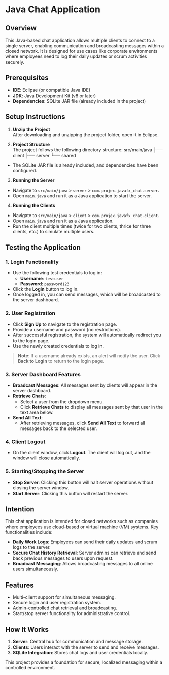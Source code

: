 # Java Chat Application

## Overview

This Java-based chat application allows multiple clients to connect to a single server, enabling communication and broadcasting messages within a closed network. It is designed for use cases like corporate environments where employees need to log their daily updates or scrum activities securely.

## Prerequisites

- **IDE**: Eclipse (or compatible Java IDE)
- **JDK**: Java Development Kit (v8 or later)
- **Dependencies**: SQLite JAR file (already included in the project)

## Setup Instructions

1. **Unzip the Project**  
   After downloading and unzipping the project folder, open it in Eclipse.

2. **Project Structure**  
   The project follows the following directory structure:
   src/main/java
    ├── client
    ├── server
    └── shared

- The SQLite JAR file is already included, and dependencies have been configured.

3. **Running the Server**  
- Navigate to `src/main/java` > `server` > `com.projex.javafx_chat.server`.  
- Open `main.java` and run it as a Java application to start the server.

4. **Running the Clients**  
- Navigate to `src/main/java` > `client` > `com.projex.javafx_chat.client`.  
- Open `main.java` and run it as a Java application.  
- Run the client multiple times (twice for two clients, thrice for three clients, etc.) to simulate multiple users.

## Testing the Application

### 1. **Login Functionality**  
- Use the following test credentials to log in:  
  - **Username**: `testuser`  
  - **Password**: `password123`  
- Click the **Login** button to log in.  
- Once logged in, you can send messages, which will be broadcasted to the server dashboard.

### 2. **User Registration**  
- Click **Sign Up** to navigate to the registration page.  
- Provide a username and password (no restrictions).  
- After successful registration, the system will automatically redirect you to the login page.  
- Use the newly created credentials to log in.

> **Note**: If a username already exists, an alert will notify the user. Click **Back to Login** to return to the login page.

### 3. **Server Dashboard Features**  
- **Broadcast Messages**: All messages sent by clients will appear in the server dashboard.  
- **Retrieve Chats**:  
  - Select a user from the dropdown menu.  
  - Click **Retrieve Chats** to display all messages sent by that user in the text area below.  
- **Send All Text**:  
  - After retrieving messages, click **Send All Text** to forward all messages back to the selected user.

### 4. **Client Logout**  
- On the client window, click **Logout**. The client will log out, and the window will close automatically.

### 5. **Starting/Stopping the Server**  
- **Stop Server**: Clicking this button will halt server operations without closing the server window.  
- **Start Server**: Clicking this button will restart the server.

## Intention

This chat application is intended for closed networks such as companies where employees use cloud-based or virtual machine (VM) systems. Key functionalities include:

- **Daily Work Logs**: Employees can send their daily updates and scrum logs to the server.  
- **Secure Chat History Retrieval**: Server admins can retrieve and send back previous messages to users upon request.  
- **Broadcast Messaging**: Allows broadcasting messages to all online users simultaneously.

## Features

- Multi-client support for simultaneous messaging.  
- Secure login and user registration system.  
- Admin-controlled chat retrieval and broadcasting.  
- Start/stop server functionality for administrative control.  

## How It Works

1. **Server**: Central hub for communication and message storage.  
2. **Clients**: Users interact with the server to send and receive messages.  
3. **SQLite Integration**: Stores chat logs and user credentials locally.  

This project provides a foundation for secure, localized messaging within a controlled environment.
